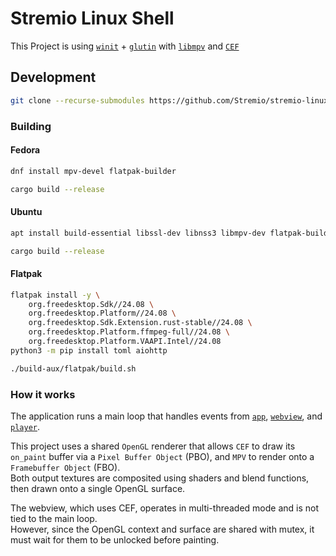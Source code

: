# Stremio Linux Shell

This Project is using [`winit`](https://github.com/rust-windowing/winit) + [`glutin`](https://github.com/rust-windowing/glutin) with [`libmpv`](https://github.com/mpv-player/mpv/blob/master/DOCS/man/libmpv.rst) and [`CEF`](https://github.com/chromiumembedded/cef)

## Development

```bash
git clone --recurse-submodules https://github.com/Stremio/stremio-linux-shell
```

### Building

#### Fedora
```bash
dnf install mpv-devel flatpak-builder
```

```bash
cargo build --release
```

#### Ubuntu
```bash
apt install build-essential libssl-dev libnss3 libmpv-dev flatpak-builder
```

```bash
cargo build --release
```

#### Flatpak
```bash
flatpak install -y \
    org.freedesktop.Sdk//24.08 \
    org.freedesktop.Platform//24.08 \
    org.freedesktop.Sdk.Extension.rust-stable//24.08 \
    org.freedesktop.Platform.ffmpeg-full//24.08 \
    org.freedesktop.Platform.VAAPI.Intel//24.08
python3 -m pip install toml aiohttp
```

```bash
./build-aux/flatpak/build.sh
```

### How it works

The application runs a main loop that handles events from [`app`](/src//app/mod.rs), [`webview`](/src/webview/mod.rs), and [`player`](/src//player/mod.rs).  

This project uses a shared `OpenGL` renderer that allows `CEF` to draw its `on_paint` buffer via a `Pixel Buffer Object` (PBO), and `MPV` to render onto a `Framebuffer Object` (FBO).  
Both output textures are composited using shaders and blend functions, then drawn onto a single OpenGL surface.

The webview, which uses CEF, operates in multi-threaded mode and is not tied to the main loop.  
However, since the OpenGL context and surface are shared with mutex, it must wait for them to be unlocked before painting.
